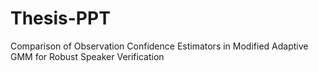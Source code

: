 # Thesis-PPT
Comparison of Observation Confidence Estimators in Modified Adaptive GMM for Robust Speaker Verification
